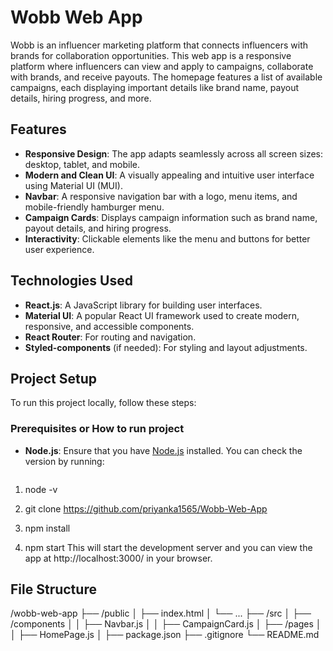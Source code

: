 # Wobb Web App

Wobb is an influencer marketing platform that connects influencers with brands for collaboration opportunities. This web app is a responsive platform where influencers can view and apply to campaigns, collaborate with brands, and receive payouts. The homepage features a list of available campaigns, each displaying important details like brand name, payout details, hiring progress, and more.

## Features

- **Responsive Design**: The app adapts seamlessly across all screen sizes: desktop, tablet, and mobile.
- **Modern and Clean UI**: A visually appealing and intuitive user interface using Material UI (MUI).
- **Navbar**: A responsive navigation bar with a logo, menu items, and mobile-friendly hamburger menu.
- **Campaign Cards**: Displays campaign information such as brand name, payout details, and hiring progress.
- **Interactivity**: Clickable elements like the menu and buttons for better user experience.

## Technologies Used

- **React.js**: A JavaScript library for building user interfaces.
- **Material UI**: A popular React UI framework used to create modern, responsive, and accessible components.
- **React Router**: For routing and navigation.
- **Styled-components** (if needed): For styling and layout adjustments.

## Project Setup

To run this project locally, follow these steps:

### Prerequisites or How to run project

- **Node.js**: Ensure that you have [Node.js](https://nodejs.org/) installed. You can check the version by running:
  ```bash

1. node -v

2. git clone https://github.com/priyanka1565/Wobb-Web-App

3. npm install

4. npm start
This will start the development server and you can view the app at http://localhost:3000/ in your browser.

## File Structure

/wobb-web-app
├── /public
│   ├── index.html
│   └── ...
├── /src
│   ├── /components
│   │   ├── Navbar.js
│   │   ├── CampaignCard.js
│   ├── /pages
│   │   ├── HomePage.js
│
├── package.json
├── .gitignore
└── README.md

